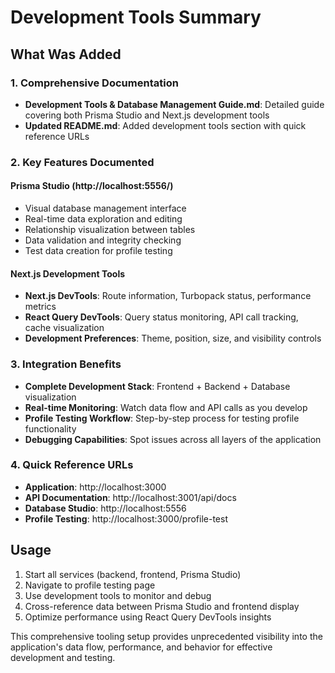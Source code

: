 # Development Tools Summary

## What Was Added

### 1. Comprehensive Documentation
- **Development Tools & Database Management Guide.md**: Detailed guide covering both Prisma Studio and Next.js development tools
- **Updated README.md**: Added development tools section with quick reference URLs

### 2. Key Features Documented

#### Prisma Studio (http://localhost:5556/)
- Visual database management interface
- Real-time data exploration and editing
- Relationship visualization between tables
- Data validation and integrity checking
- Test data creation for profile testing

#### Next.js Development Tools
- **Next.js DevTools**: Route information, Turbopack status, performance metrics
- **React Query DevTools**: Query status monitoring, API call tracking, cache visualization
- **Development Preferences**: Theme, position, size, and visibility controls

### 3. Integration Benefits
- **Complete Development Stack**: Frontend + Backend + Database visualization
- **Real-time Monitoring**: Watch data flow and API calls as you develop
- **Profile Testing Workflow**: Step-by-step process for testing profile functionality
- **Debugging Capabilities**: Spot issues across all layers of the application

### 4. Quick Reference URLs
- **Application**: http://localhost:3000
- **API Documentation**: http://localhost:3001/api/docs  
- **Database Studio**: http://localhost:5556
- **Profile Testing**: http://localhost:3000/profile-test

## Usage
1. Start all services (backend, frontend, Prisma Studio)
2. Navigate to profile testing page
3. Use development tools to monitor and debug
4. Cross-reference data between Prisma Studio and frontend display
5. Optimize performance using React Query DevTools insights

This comprehensive tooling setup provides unprecedented visibility into the application's data flow, performance, and behavior for effective development and testing.
